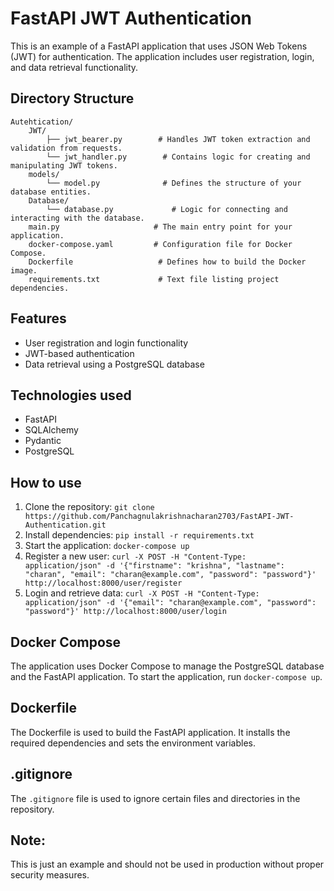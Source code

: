 
# FastAPI JWT Authentication 

This is an example of a FastAPI application that uses JSON Web Tokens (JWT) for authentication. The application includes user registration, login, and data retrieval functionality.

## Directory Structure
`````
Autehtication/
    JWT/
        ├── jwt_bearer.py        # Handles JWT token extraction and validation from requests.
        └── jwt_handler.py        # Contains logic for creating and manipulating JWT tokens.
    models/
        └── model.py              # Defines the structure of your database entities.
    Database/
        └── database.py             # Logic for connecting and interacting with the database.
    main.py                     # The main entry point for your application.
    docker-compose.yaml         # Configuration file for Docker Compose.
    Dockerfile                   # Defines how to build the Docker image.
    requirements.txt             # Text file listing project dependencies.
`````

## Features

* User registration and login functionality
* JWT-based authentication
* Data retrieval using a PostgreSQL database

## Technologies used

* FastAPI
* SQLAlchemy
* Pydantic
* PostgreSQL

## How to use

1. Clone the repository: `git clone https://github.com/Panchagnulakrishnacharan2703/FastAPI-JWT-Authentication.git`
2. Install dependencies: `pip install -r requirements.txt`
3. Start the application: `docker-compose up`
4. Register a new user: `curl -X POST -H "Content-Type: application/json" -d '{"firstname": "krishna", "lastname": "charan", "email": "charan@example.com", "password": "password"}' http://localhost:8000/user/register`
5. Login and retrieve data: `curl -X POST -H "Content-Type: application/json" -d '{"email": "charan@example.com", "password": "password"}' http://localhost:8000/user/login`

## Docker Compose

The application uses Docker Compose to manage the PostgreSQL database and the FastAPI application. To start the application, run `docker-compose up`.

## Dockerfile

The Dockerfile is used to build the FastAPI application. It installs the required dependencies and sets the environment variables.

## .gitignore

The `.gitignore` file is used to ignore certain files and directories in the repository.

## Note:
 This is just an example and should not be used in production without proper security measures.
